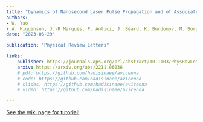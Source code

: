 ```yaml
---
title: "Dynamics of Nanosecond Laser Pulse Propagation and of Associated Instabilities in a Magnetized Underdense Plasma"
authors:
- W. Yao
- A. Higginson, J.-R Marquès, P. Antici, J. Béard, K. Burdonov, M. Borghesi, A. Castan, A. Ciardi, B. Coleman, S. N. Chen, E. d’Humie`res, T. Gangolf, L. Gremillet, B. Khiar, L. Lancia, P. Loiseau , X. Ribeyre, A. Soloviev, M. Starodubtsev, Q. Wang, and J. Fuchs
date: "2023-06-29"

publication: "Physical Review Letters"

links:
    publisher: https://journals.aps.org/prl/abstract/10.1103/PhysRevLett.130.265101
    arxiv: https://arxiv.org/abs/2211.06036
    # pdf: https://github.com/hadisinaee/avicenna
    # code: https://github.com/hadisinaee/avicenna
    # slides: https://github.com/hadisinaee/avicenna
    # video: https://github.com/hadisinaee/avicenna

---
```



[See the wiki page for tutorial!](https://github.com/hadisinaee/avicenna/wiki)